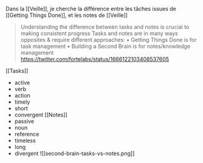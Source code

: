 Dans la [[Veille]], je cherche la différence entre les tâches issues de [[Getting Things Done]], et les notes de [[Veille]]

 > Understanding the difference between tasks and notes is crucial to making consistent progress Tasks and notes are in many ways opposites & require different approaches: 
  > • Getting Things Done is for task management 
  > • Building a Second Brain is for notes/knowledge management
  > https://twitter.com/fortelabs/status/1666122103408537605

[[Tasks]]
- active
- verb
- action
- timely
- short
- convergent
[[Notes]]
- passive
- noun
- reference
- timeless
- long
- divergent
  ![[second-brain-tasks-vs-notes.png]]